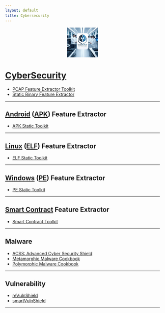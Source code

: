 ```yaml
---
layout: default
title: Cybersecurity
---
```


<p align="center"><a href="https://cyberthreatdefence.com/">
  <img width="20%" src="./assets/ctdl2.jpg" alt="Cyber Threat Defence Lab">
</a></p>


# [Cyber](https://simple.wikipedia.org/wiki/Cybersecurity)[Security](https://en.wikipedia.org/wiki/List_of_cybersecurity_information_technologies)

* [PCAP Feature Extractor Toolkit](https://github.com/cybersecurity-dev/PCAP-Toolkit)
* [Static Binary Feature Extractor](https://github.com/cybersecurity-dev/SBFE)

---

## [Android](https://en.wikipedia.org/wiki/Android_version_history) ([APK](https://en.wikipedia.org/wiki/Apk_(file_format))) Feature Extractor
* [APK Static Toolkit](https://github.com/cybersecurity-dev/APK-Static-Toolkit)

---

## [Linux](https://en.wikipedia.org/wiki/History_of_Linux) ([ELF](https://en.wikipedia.org/wiki/Executable_and_Linkable_Format)) Feature Extractor
* [ELF Static Toolkit](https://github.com/cybersecurity-dev/ELF-Static-Toolkit)

---

## [Windows](https://en.wikipedia.org/wiki/Microsoft_Windows_version_history) ([PE](https://en.wikipedia.org/wiki/Portable_Executable)) Feature Extractor
* [PE Static Toolkit](https://github.com/cybersecurity-dev/PE-Static-Toolkit)

---

## [Smart Contract](https://en.wikipedia.org/wiki/Smart_contract) Feature Extractor
* [Smart Contract Toolkit](https://github.com/cybersecurity-dev/SmartContract-Toolkit)

---

## Malware
* [ACSS: Advanced Cyber Security Shield](https://github.com/cybersecurity-dev/Advanced-Cyber-Security-Shield)
* [Metamorphic Malware Cookbook](https://github.com/cybersecurity-dev/Metamorphic-Malware-Cookbook)
* [Polymorphic Malware Cookbook](https://github.com/cybersecurity-dev/Polymorphic-Malware-Cookbook)

---

## Vulnerability
* [reVulnShield](https://github.com/cybersecurity-dev/reVulnShield)
* [smartVulnShield](https://github.com/cybersecurity-dev/smartVulnShield)

---
